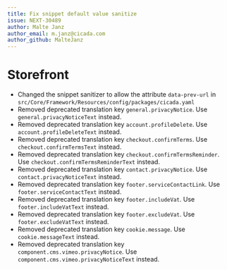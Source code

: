 ```yaml
---
title: Fix snippet default value sanitize
issue: NEXT-30489
author: Malte Janz
author_email: m.janz@cicada.com
author_github: MalteJanz
---
```

# Storefront
* Changed the snippet sanitizer to allow the attribute `data-prev-url` in `src/Core/Framework/Resources/config/packages/cicada.yaml`
* Removed deprecated translation key `general.privacyNotice`. Use `general.privacyNoticeText` instead.
* Removed deprecated translation key `account.profileDelete`. Use `account.profileDeleteText` instead.
* Removed deprecated translation key `checkout.confirmTerms`. Use `checkout.confirmTermsText` instead.
* Removed deprecated translation key `checkout.confirmTermsReminder`. Use `checkout.confirmTermsReminderText` instead.
* Removed deprecated translation key `contact.privacyNotice`. Use `contact.privacyNoticeText` instead.
* Removed deprecated translation key `footer.serviceContactLink`. Use `footer.serviceContactText` instead.
* Removed deprecated translation key `footer.includeVat`. Use `footer.includeVatText` instead.
* Removed deprecated translation key `footer.excludeVat`. Use `footer.excludeVatText` instead.
* Removed deprecated translation key `cookie.message`. Use `cookie.messageText` instead.
* Removed deprecated translation key `component.cms.vimeo.privacyNotice`. Use `component.cms.vimeo.privacyNoticeText` instead.
